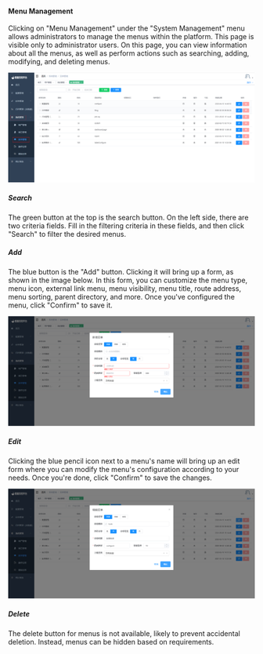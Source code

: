 #### Menu Management

Clicking on "Menu Management" under the "System Management" menu allows administrators to manage the menus within the platform. This page is visible only to administrator users. On this page, you can view information about all the menus, as well as perform actions such as searching, adding, modifying, and deleting menus.

![image-20230620183823892](../../../images/whaleal-data/image-20230620183823892.png)

##### Search

The green button at the top is the search button. On the left side, there are two criteria fields. Fill in the filtering criteria in these fields, and then click "Search" to filter the desired menus.

##### Add

The blue button is the "Add" button. Clicking it will bring up a form, as shown in the image below. In this form, you can customize the menu type, menu icon, external link menu, menu visibility, menu title, route address, menu sorting, parent directory, and more. Once you've configured the menu, click "Confirm" to save it.

![image-20230620184102620](../../../images/whaleal-data/image-20230620184102620.png)

##### Edit

Clicking the blue pencil icon next to a menu's name will bring up an edit form where you can modify the menu's configuration according to your needs. Once you're done, click "Confirm" to save the changes.

![image-20230620184307490](../../../images/whaleal-data/image-20230620184307490.png)

##### Delete

The delete button for menus is not available, likely to prevent accidental deletion. Instead, menus can be hidden based on requirements.
